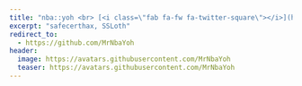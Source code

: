 ```yaml
---
title: "nba::yoh <br> [<i class=\"fab fa-fw fa-twitter-square\"></i>](https://twitter.com/MrNbaYoh){: style=\"color:white\"} [<i class=\"fab fa-fw fa-github\"></i>](https://github.com/MrNbaYoh){: style=\"color:white\"}"
excerpt: "safecerthax, SSLoth"
redirect_to:
  - https://github.com/MrNbaYoh
header:
  image: https://avatars.githubusercontent.com/MrNbaYoh
  teaser: https://avatars.githubusercontent.com/MrNbaYoh
---
```

